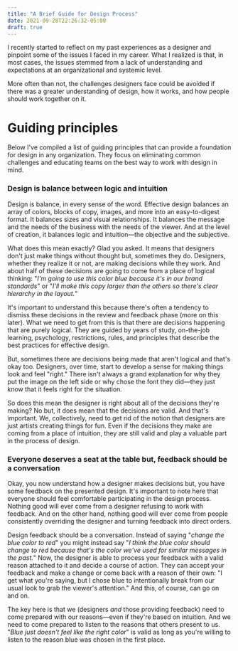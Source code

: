 ```yaml
---
title: "A Brief Guide for Design Process"
date: 2021-09-28T22:26:32-05:00
draft: true
---
```


I recently started to reflect on my past experiences as a designer and pinpoint some of the issues I faced in my career. What I realized is that, in most cases, the issues stemmed from a lack of understanding and expectations at an organizational and systemic level.

More often than not, the challenges designers face could be avoided if there was a greater understanding of design, how it works, and how people should work together on it.

# Guiding principles

Below I've compiled a list of guiding principles that can provide a foundation for design in any organization. They focus on eliminating common challenges and educating teams on the best way to work with design in mind.

### Design is balance between logic and intuition

Design is balance, in every sense of the word. Effective design balances an array of colors, blocks of copy, images, and more into an easy-to-digest format. It balances sizes and visual relationships. It balances the message and the needs of the business with the needs of the viewer. And at the level of creation, it balances logic and intuition—the objective and the subjective.

What does this mean exactly? Glad you asked. It means that designers don't just make things without thought but, sometimes they do. Designers, whether they realize it or not, are making decisions while they work. And about half of these decisions are going to come from a place of logical thinking: "*I'm going to use this color blue because it's in our brand standards*" or "*I'll make this copy larger than the others so there's clear hierarchy in the layout.*"

It's important to understand this because there's often a tendency to dismiss these decisions in the review and feedback phase (more on this later). What we need to get from this is that there are decisions happening that are purely logical. They are guided by years of study, on-the-job learning, psychology, restrictions, rules, and principles that describe the best practices for effective design.

But, sometimes there are decisions being made that aren't logical and that's okay too. Designers, over time, start to develop a sense for making things look and feel "right." There isn't always a grand explanation for why they put the image on the left side or why chose the font they did—they just know that it feels right for the situation.

So does this mean the designer is right about all of the decisions they're making? No but, it does mean that the decisions are valid. And that's important. We, collectively, need to get rid of the notion that designers are just artists creating things for fun. Even if the decisions they make are coming from a place of intuition, they are still valid and play a valuable part in the process of design.

### Everyone deserves a seat at the table but, feedback should be a conversation

Okay, you now understand how a designer makes decisions but, you have some feedback on the presented design. It's important to note here that everyone should feel comfortable participating in the design process. Nothing good will ever come from a designer refusing to work with feedback. And on the other hand, nothing good will ever come from people consistently overriding the designer and turning feedback into direct orders.

Design feedback should be a conversation. Instead of saying "*change the blue color to red*" you might instead say "*I think the blue color should change to red because that's the color we've used for similar messages in the past.*" Now, the designer is able to process your feedback with a valid reason attached to it and decide a course of action. They can accept your feedback and make a change or come back with a reason of their own: "I get what you're saying, but I chose blue to intentionally break from our usual look to grab the viewer's attention." And this, of course, can go on and on.

The key here is that we (designers *and* those providing feedback) need to come prepared with our reasons—even if they're based on intuition. And we need to come prepared to listen to the reasons that others present to us. "*Blue just doesn't feel like the right color*" is valid as long as you're willing to listen to the reason blue was chosen in the first place.
